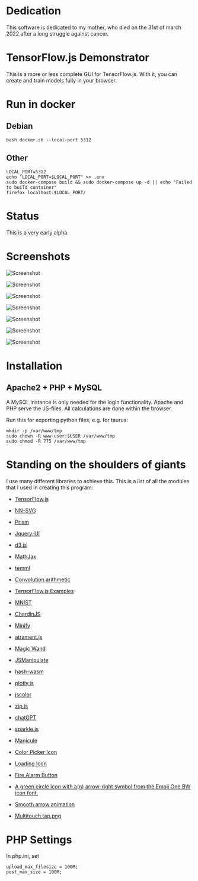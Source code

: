 # Dedication

This software is dedicated to my mother, who died on the 31st of march 2022 after a long struggle against cancer.

# TensorFlow.js Demonstrator

This is a more or less complete GUI for TensorFlow.js. With it, you can create and train models
fully in your browser.

# Run in docker

## Debian

`bash docker.sh --local-port 5312`

## Other

```console
LOCAL_PORT=5312
echo "LOCAL_PORT=$LOCAL_PORT" >> .env
sudo docker-compose build && sudo docker-compose up -d || echo "Failed to build container"
firefox localhost:$LOCAL_PORT/
```

# Status

This is a very early alpha.

# Screenshots

![Screenshot](screens/screen0.png "Visualization at the start page")

![Screenshot](screens/screen1.png "Math visualization of the network")

![Screenshot](screens/screen2.png "Yet another visualization at the start page")

![Screenshot](screens/screen4.png "Training")

![Screenshot](screens/screen5.png "Predict mode")

![Screenshot](screens/screen3.png "Dark mode")

![Screenshot](screens/screen6.png "Maximally activated neurons")


# Installation

## Apache2 + PHP + MySQL

A MySQL instance is only needed for the login functionality. Apache and PHP serve the JS-files. 
All calculations are done within the browser.

Run this for exporting python files, e.g. for taurus:

```console
mkdir -p /var/www/tmp
sudo chown -R www-user:$USER /var/www/tmp
sudo chmod -R 775 /var/www/tmp
```

# Standing on the shoulders of giants

I use many different libraries to achieve this. This is a list of all the modules that I used
in creating this program:

[comment]: <> (BeginSources)

- [TensorFlow.js](https://www.tensorflow.org/js)

- [NN-SVG](http://alexlenail.me/NN-SVG/LeNet.html)

- [Prism](https://prismjs.com/)

- [Jquery-UI](https://jqueryui.com/)

- [d3.js](https://d3js.org/)

- [MathJax](https://www.mathjax.org/)

- [temml](https://temml.org/)

- [Convolution arithmetic](https://github.com/vdumoulin/conv_arithmetic)

- [TensorFlow.js Examples](https://github.com/tensorflow/tfjs-examples/tree/master/visualize-convnet)

- [MNIST](http://yann.lecun.com/exdb/mnist/)

- [ChardinJS](https://heelhook.github.io/chardin.js/sequential.html)

- [Minify](https://github.com/matthiasmullie/minify.git)

- [atrament.js](https://www.fiala.space/atrament.js/demo/)

- [Magic Wand](https://codepen.io/averyhw/pen/xyxKjO/)

- [JSManipulate](http://joelb.me/jsmanipulate/)

- [hash-wasm](https://github.com/Daninet/hash-wasm)

- [plotly.js](https://plotly.com/javascript/)

- [jscolor](https://jscolor.com/)

- [zip.js](https://gildas-lormeau.github.io/zip.js/)

- [chatGPT](https://chat.openai.com/chat)

- [sparkle.js](https://www.cssscript.com/demo/sparkle-effect/)

- [Manicule](https://news.lib.wvu.edu/2017/08/28/the-first-post-it-note-the-manicule/)

- [Color Picker Icon](https://commons.wikimedia.org/wiki/File:Inkscape_icons_color_picker.svg)

- [Loading Icon](https://upload.wikimedia.org/wikipedia/commons/b/b1/Loading_icon.gif)

- [Fire Alarm Button](https://freesvg.org/drawing-of-fire-alarm-push-button)

- [A green circle icon with a(n) arrow-right symbol from the Emoji One BW icon font.](https://de.wikipedia.org/wiki/Datei:Eo_circle_green_arrow-right.svg)

- [Smooth arrow animation](https://codepen.io/vlt_dev/pen/NWMNzpE)

- [Multitouch tap.png](https://commons.wikimedia.org/wiki/File:Multitouch_tap.png)

[comment]: <> (EndSources)

# PHP Settings

In php.ini, set

```
upload_max_filesize = 100M;
post_max_size = 100M;
```
